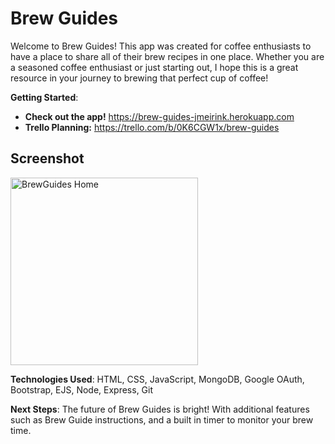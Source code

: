 # Brew Guides

Welcome to Brew Guides! This app was created for coffee enthusiasts to have a place to share all of their brew recipes in one place. Whether you are a seasoned coffee enthusiast or just starting out, I hope this is a great resource in your journey to brewing that perfect cup of coffee!

**Getting Started**: 
- **Check out the app!** https://brew-guides-jmeirink.herokuapp.com
- **Trello Planning:** https://trello.com/b/0K6CGW1x/brew-guides

## Screenshot
<img width="300" alt="BrewGuides Home" src="https://user-images.githubusercontent.com/84925553/176827099-c5f58e78-28a2-4f59-8f1b-bf589de2dc6e.png">


**Technologies Used**: HTML, CSS, JavaScript, MongoDB, Google OAuth, Bootstrap, EJS, Node, Express, Git

**Next Steps**: The future of Brew Guides is bright! With additional features such as Brew Guide instructions, and a built in timer to monitor your brew time.

